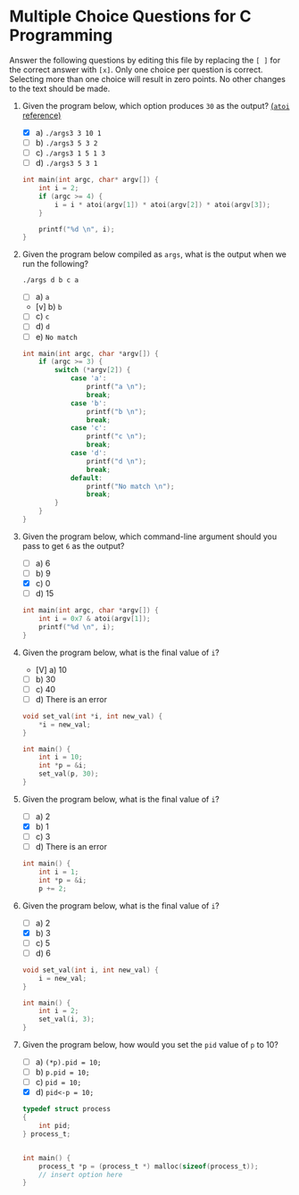 # Multiple Choice Questions for C Programming

Answer the following questions by editing this file by replacing the `[ ]` for the correct answer with `[x]`.
Only one choice per question is correct.
Selecting more than one choice will result in zero points.
No other changes to the text should be made.

1. Given the program below, which option produces `30` as the output? [(`atoi` reference)](https://en.wikibooks.org/wiki/C_Programming/stdlib.h/atoi)

    - [x] a) `./args3 3 10 1`
    - [ ] b) `./args3 5 3 2`
    - [ ] c) `./args3 1 5 1 3`
    - [ ] d) `./args3 5 3 1`

    ```c
    int main(int argc, char* argv[]) {
        int i = 2;
        if (argc >= 4) {
            i = i * atoi(argv[1]) * atoi(argv[2]) * atoi(argv[3]);
        }

        printf("%d \n", i);
    }
    ```

2. Given the program below compiled as `args`, what is the output when we run the following?

    ```console
    ./args d b c a
    ```

    - [ ] a) `a`
    - [v] b) `b`
    - [ ] c) `c`
    - [ ] d) `d`
    - [ ] e) `No match`

    ```c
    int main(int argc, char *argv[]) {
        if (argc >= 3) {
            switch (*argv[2]) {
                case 'a':
                    printf("a \n");
                    break;
                case 'b':
                    printf("b \n");
                    break;
                case 'c':
                    printf("c \n");
                    break;
                case 'd':
                    printf("d \n");
                    break;
                default:
                    printf("No match \n");
                    break;
            }
        }
    }
    ```

3. Given the program below, which command-line argument should you pass to get `6` as the output?

    - [ ] a) 6
    - [ ] b) 9
    - [x] c) 0
    - [ ] d) 15

    ```c
    int main(int argc, char *argv[]) {
        int i = 0x7 & atoi(argv[1]);
        printf("%d \n", i);
    }
    ```

4. Given the program below, what is the final value of `i`?

    - [V] a) 10
    - [ ] b) 30
    - [ ] c) 40
    - [ ] d) There is an error

    ```c
    void set_val(int *i, int new_val) {
        *i = new_val;
    }

    int main() {
        int i = 10;
        int *p = &i;
        set_val(p, 30);
    }
    ```

5. Given the program below, what is the final value of `i`?

    - [ ] a) 2
    - [X] b) 1
    - [ ] c) 3
    - [ ] d) There is an error

    ```c
    int main() {
        int i = 1;
        int *p = &i;
        p += 2;
    ```

6. Given the program below, what is the final value of `i`?

    - [ ] a) 2
    - [X] b) 3
    - [ ] c) 5
    - [ ] d) 6

    ```c
    void set_val(int i, int new_val) {
        i = new_val;
    }

    int main() {
        int i = 2;
        set_val(i, 3);
    }
    ```

7. Given the program below, how would you set the `pid` value of `p` to 10?

    - [ ] a) `(*p).pid = 10;`
    - [ ] b) `p.pid = 10;`
    - [ ] c) `pid = 10;`
    - [X] d) `pid<-p = 10;`

    ```c
    typedef struct process
    {
        int pid;
    } process_t;


    int main() {
        process_t *p = (process_t *) malloc(sizeof(process_t));
        // insert option here
    }
    ```
